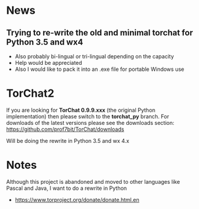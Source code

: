 # News
## Trying to re-write the old and minimal torchat for Python 3.5 and wx4
* Also probably bi-lingual or tri-lingual depending on the capacity
* Help would be appreciated
* Also I would like to pack it into an .exe file for portable Windows use


TorChat2
========
If you are looking for **TorChat 0.9.9.xxx** (the original Python
implementation) then please switch to the **torchat_py** branch.
For downloads of the latest versions please see the downloads
section: https://github.com/prof7bit/TorChat/downloads

Will be doing the rewrite in Python 3.5 and wx 4.x

Notes
====


Although this project is abandoned and moved to other languages like Pascal and Java, I want to do a rewrite in Python

* https://www.torproject.org/donate/donate.html.en
